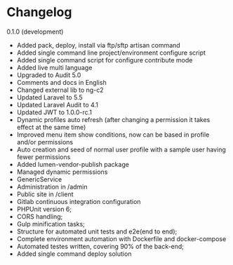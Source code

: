 # Changelog #

0.1.0 (development)

- Added pack, deploy, install via ftp/sftp artisan command
- Added single command line project/environment configure script
- Added single command script for configure contribute mode
- Added live multi language
- Upgraded to Audit 5.0
- Comments and docs in English
- Changed external lib to ng-c2
- Updated Laravel to 5.5
- Updated Laravel Audit to 4.1
- Updated JWT to 1.0.0-rc.1
- Dynamic profiles auto refresh (after changing a permission it takes effect at the same time)
- Improved menu item show conditions, now can be based in profile and/or permissions
- Auto creation and seed of normal user profile with a sample user having fewer permissions
- Added lumen-vendor-publish package
- Managed dynamic permissions
- GenericService
- Administration in /admin
- Public site in /client
- Gitlab continuous integration configuration
- PHPUnit version 6;
- CORS handling;
- Gulp minification tasks;
- Structure for automated unit tests and e2e(end to end);
- Complete environment automation with Dockerfile and docker-compose
- Automated testes written, covering 90% of the back-end;
- Added single command deploy solution